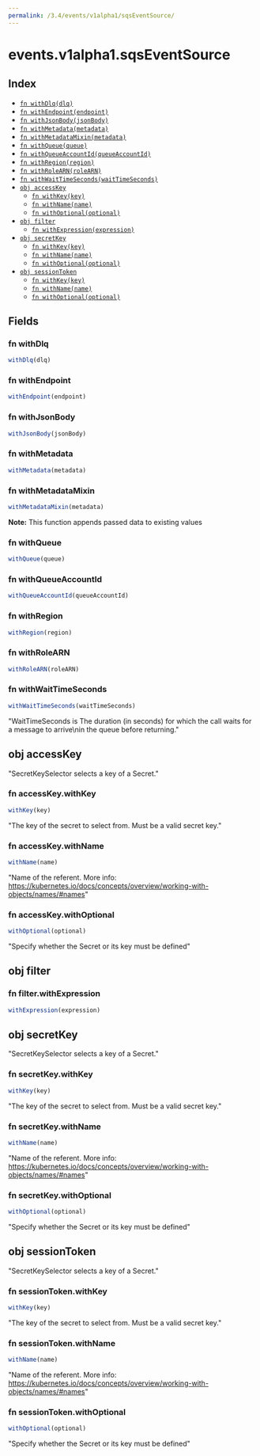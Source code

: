```yaml
---
permalink: /3.4/events/v1alpha1/sqsEventSource/
---
```


# events.v1alpha1.sqsEventSource



## Index

* [`fn withDlq(dlq)`](#fn-withdlq)
* [`fn withEndpoint(endpoint)`](#fn-withendpoint)
* [`fn withJsonBody(jsonBody)`](#fn-withjsonbody)
* [`fn withMetadata(metadata)`](#fn-withmetadata)
* [`fn withMetadataMixin(metadata)`](#fn-withmetadatamixin)
* [`fn withQueue(queue)`](#fn-withqueue)
* [`fn withQueueAccountId(queueAccountId)`](#fn-withqueueaccountid)
* [`fn withRegion(region)`](#fn-withregion)
* [`fn withRoleARN(roleARN)`](#fn-withrolearn)
* [`fn withWaitTimeSeconds(waitTimeSeconds)`](#fn-withwaittimeseconds)
* [`obj accessKey`](#obj-accesskey)
  * [`fn withKey(key)`](#fn-accesskeywithkey)
  * [`fn withName(name)`](#fn-accesskeywithname)
  * [`fn withOptional(optional)`](#fn-accesskeywithoptional)
* [`obj filter`](#obj-filter)
  * [`fn withExpression(expression)`](#fn-filterwithexpression)
* [`obj secretKey`](#obj-secretkey)
  * [`fn withKey(key)`](#fn-secretkeywithkey)
  * [`fn withName(name)`](#fn-secretkeywithname)
  * [`fn withOptional(optional)`](#fn-secretkeywithoptional)
* [`obj sessionToken`](#obj-sessiontoken)
  * [`fn withKey(key)`](#fn-sessiontokenwithkey)
  * [`fn withName(name)`](#fn-sessiontokenwithname)
  * [`fn withOptional(optional)`](#fn-sessiontokenwithoptional)

## Fields

### fn withDlq

```ts
withDlq(dlq)
```



### fn withEndpoint

```ts
withEndpoint(endpoint)
```



### fn withJsonBody

```ts
withJsonBody(jsonBody)
```



### fn withMetadata

```ts
withMetadata(metadata)
```



### fn withMetadataMixin

```ts
withMetadataMixin(metadata)
```



**Note:** This function appends passed data to existing values

### fn withQueue

```ts
withQueue(queue)
```



### fn withQueueAccountId

```ts
withQueueAccountId(queueAccountId)
```



### fn withRegion

```ts
withRegion(region)
```



### fn withRoleARN

```ts
withRoleARN(roleARN)
```



### fn withWaitTimeSeconds

```ts
withWaitTimeSeconds(waitTimeSeconds)
```

"WaitTimeSeconds is The duration (in seconds) for which the call waits for a message to arrive\nin the queue before returning."

## obj accessKey

"SecretKeySelector selects a key of a Secret."

### fn accessKey.withKey

```ts
withKey(key)
```

"The key of the secret to select from.  Must be a valid secret key."

### fn accessKey.withName

```ts
withName(name)
```

"Name of the referent. More info: https://kubernetes.io/docs/concepts/overview/working-with-objects/names/#names"

### fn accessKey.withOptional

```ts
withOptional(optional)
```

"Specify whether the Secret or its key must be defined"

## obj filter



### fn filter.withExpression

```ts
withExpression(expression)
```



## obj secretKey

"SecretKeySelector selects a key of a Secret."

### fn secretKey.withKey

```ts
withKey(key)
```

"The key of the secret to select from.  Must be a valid secret key."

### fn secretKey.withName

```ts
withName(name)
```

"Name of the referent. More info: https://kubernetes.io/docs/concepts/overview/working-with-objects/names/#names"

### fn secretKey.withOptional

```ts
withOptional(optional)
```

"Specify whether the Secret or its key must be defined"

## obj sessionToken

"SecretKeySelector selects a key of a Secret."

### fn sessionToken.withKey

```ts
withKey(key)
```

"The key of the secret to select from.  Must be a valid secret key."

### fn sessionToken.withName

```ts
withName(name)
```

"Name of the referent. More info: https://kubernetes.io/docs/concepts/overview/working-with-objects/names/#names"

### fn sessionToken.withOptional

```ts
withOptional(optional)
```

"Specify whether the Secret or its key must be defined"